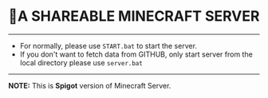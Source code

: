 # 🍿A SHAREABLE MINECRAFT SERVER
---

- For normally, please use ```START.bat``` to start the server.
- If you don't want to fetch data from GITHUB, only start server from the local directory please use ```server.bat```

---
 **NOTE:** This is __Spigot__ version of Minecraft Server.